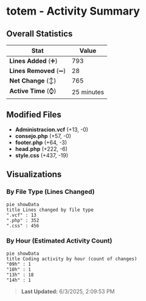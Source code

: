# totem - Activity Summary 

## Overall Statistics

| Stat                   | Value                                                             |
| ---------------------- | ----------------------------------------------------------------- |
| **Lines Added** (➕)   | 793                                          |
| **Lines Removed** (➖) | 28                                        |
| **Net Change** (↕)    | 765                |
| **Active Time** (⌚)   | 25 minutes |


## Modified Files
- **Administracion.vcf** (+13, -0)
- **consejo.php** (+57, -0)
- **footer.php** (+64, -3)
- **head.php** (+222, -6)
- **style.css** (+437, -19)

## Visualizations

### By File Type (Lines Changed)

```mermaid
pie showData
title Lines changed by file type
".vcf" : 13
".php" : 352
".css" : 456
```

### By Hour (Estimated Activity Count)

```mermaid
pie showData
title Coding activity by hour (count of changes)
"09h" : 1
"10h" : 1
"13h" : 18
"14h" : 1
```


> **Last Updated:** 6/3/2025, 2:09:53 PM